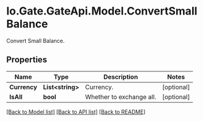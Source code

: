 
# Io.Gate.GateApi.Model.ConvertSmallBalance

Convert Small Balance.

## Properties

Name | Type | Description | Notes
------------ | ------------- | ------------- | -------------
**Currency** | **List&lt;string&gt;** | Currency. | [optional] 
**IsAll** | **bool** | Whether to exchange all. | [optional] 

[[Back to Model list]](../README.md#documentation-for-models)
[[Back to API list]](../README.md#documentation-for-api-endpoints)
[[Back to README]](../README.md)
